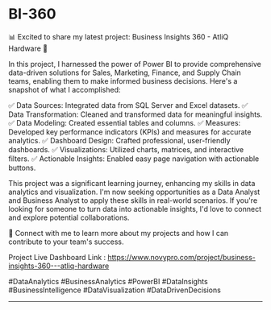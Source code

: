 # BI-360

📊 Excited to share my latest project: Business Insights 360 - AtliQ Hardware 🚀

In this project, I harnessed the power of Power BI to provide comprehensive data-driven solutions for Sales, Marketing, Finance, and Supply Chain teams, enabling them to make informed business decisions. Here's a snapshot of what I accomplished:

✅ Data Sources: Integrated data from SQL Server and Excel datasets.
✅ Data Transformation: Cleaned and transformed data for meaningful insights.
✅ Data Modeling: Created essential tables and columns.
✅ Measures: Developed key performance indicators (KPIs) and measures for accurate analytics.
✅ Dashboard Design: Crafted professional, user-friendly dashboards.
✅ Visualizations: Utilized charts, matrices, and interactive filters.
✅ Actionable Insights: Enabled easy page navigation with actionable buttons.

This project was a significant learning journey, enhancing my skills in data analytics and visualization. I'm now seeking opportunities as a Data Analyst and Business Analyst to apply these skills in real-world scenarios. If you're looking for someone to turn data into actionable insights, I'd love to connect and explore potential collaborations.

🔗 Connect with me to learn more about my projects and how I can contribute to your team's success.

Project Live Dashboard Link : https://www.novypro.com/project/business-insights-360---atliq-hardware

#DataAnalytics #BusinessAnalytics #PowerBI #DataInsights #BusinessIntelligence #DataVisualization #DataDrivenDecisions

---
